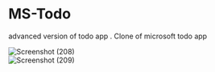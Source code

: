 # MS-Todo
advanced version of todo app . Clone of microsoft todo app
<br>

![Screenshot (208)](https://user-images.githubusercontent.com/64244098/101395599-46713f00-38f2-11eb-92f0-580f48534ec2.png)
<br>
![Screenshot (209)](https://user-images.githubusercontent.com/64244098/101395791-89331700-38f2-11eb-9e53-4ee91d462c89.png)
